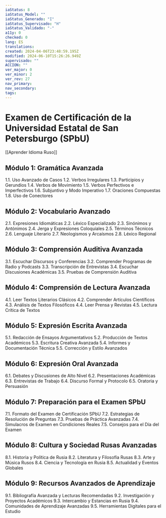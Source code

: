 ```yaml
---
iaStatus: 8
iaStatus_Model: ""
iaStatus_Generado: "I"
iaStatus_Supervisado: "H"
iaStatus_Validado: "-"
a11y: 0
checked: 0
lang: ES
translations: 
created: 2024-04-06T23:48:59.195Z
modified: 2024-06-10T15:26:26.949Z
supervisado: ""
ACCION: ""
ver_major: 0
ver_minor: 2
ver_rev: 27
nav_primary: 
nav_secondary: 
tags:
---
```

# Examen de Certificación de la Universidad Estatal de San Petersburgo (SPbU)

[[Aprender Idioma Ruso]]

## Módulo 1: Gramática Avanzada
1.1. Uso Avanzado de Casos
1.2. Verbos Irregulares
1.3. Participios y Gerundios
1.4. Verbos de Movimiento
1.5. Verbos Perfectivos e Imperfectivos
1.6. Subjuntivo y Modo Imperativo
1.7. Oraciones Compuestas
1.8. Uso de Conectores

## Módulo 2: Vocabulario Avanzado
2.1. Expresiones Idiomáticas
2.2. Léxico Especializado
2.3. Sinónimos y Antónimos
2.4. Jerga y Expresiones Coloquiales
2.5. Términos Técnicos
2.6. Lenguaje Literario
2.7. Neologismos y Arcaísmos
2.8. Léxico Regional

## Módulo 3: Comprensión Auditiva Avanzada
3.1. Escuchar Discursos y Conferencias
3.2. Comprender Programas de Radio y Podcasts
3.3. Transcripción de Entrevistas
3.4. Escuchar Discusiones Académicas
3.5. Pruebas de Comprensión Auditiva

## Módulo 4: Comprensión de Lectura Avanzada
4.1. Leer Textos Literarios Clásicos
4.2. Comprender Artículos Científicos
4.3. Análisis de Textos Filosóficos
4.4. Leer Prensa y Revistas
4.5. Lectura Crítica de Textos

## Módulo 5: Expresión Escrita Avanzada
5.1. Redacción de Ensayos Argumentativos
5.2. Producción de Textos Académicos
5.3. Escritura Creativa Avanzada
5.4. Informes y Documentación Técnica
5.5. Corrección y Estilo Avanzados

## Módulo 6: Expresión Oral Avanzada
6.1. Debates y Discusiones de Alto Nivel
6.2. Presentaciones Académicas
6.3. Entrevistas de Trabajo
6.4. Discurso Formal y Protocolo
6.5. Oratoria y Persuasión

## Módulo 7: Preparación para el Examen SPbU
7.1. Formato del Examen de Certificación SPbU
7.2. Estrategias de Resolución de Preguntas
7.3. Pruebas de Práctica Avanzadas
7.4. Simulacros de Examen en Condiciones Reales
7.5. Consejos para el Día del Examen

## Módulo 8: Cultura y Sociedad Rusas Avanzadas
8.1. Historia y Política de Rusia
8.2. Literatura y Filosofía Rusas
8.3. Arte y Música Rusos
8.4. Ciencia y Tecnología en Rusia
8.5. Actualidad y Eventos Globales

## Módulo 9: Recursos Avanzados de Aprendizaje
9.1. Bibliografía Avanzada y Lecturas Recomendadas
9.2. Investigación y Proyectos Académicos
9.3. Intercambio y Estancias en Rusia
9.4. Comunidades de Aprendizaje Avanzadas
9.5. Herramientas Digitales para el Estudio
